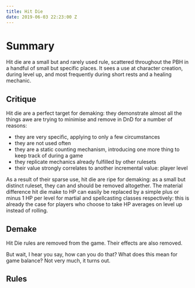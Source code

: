 ```yaml
---
title: Hit Die
date: 2019-06-03 22:23:00 Z
---
```


# Summary

Hit die are a small but and rarely used rule, scattered throughout the PBH in a handful of small but specific places.  It sees a  use at character creation, during level up, and most frequently during short rests and a healing mechanic.

## Critique

Hit die are a perfect target for demaking: they demonstrate almost all the things awe are trying to minimise and remove in DnD  for a number of reasons:

* they are very specific, applying to only a few circumstances
* they are not used often
* they are a static counting mechanism, introducing one more thing to keep track of during a game
* they replicate mechanics already fulfilled by other rulesets
* their value strongly correlates to another incremental value: player level

As a result of their sparse use, hit die are ripe for demaking: as a small but distinct ruleset, they can and should be removed altogether. The material difference hit die make to HP can easily be replaced by a simple plus or minus 1 HP per level for martial and spellcasting classes respectively: this is already the case for players who choose to take HP averages on level up instead of rolling.


## Demake

Hit Die rules are removed from the game. Their effects are also removed.

But wait, I hear you say, how can you do that? What does this mean for game balance? Not very much, it turns out. 

## Rules
